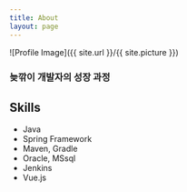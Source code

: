 ```yaml
---
title: About
layout: page
---
```

![Profile Image]({{ site.url }}/{{ site.picture }})

<p>

### 늦깎이 개발자의 성장 과정

</p>

<h2>Skills</h2>

<ul class="skill-list">
    <li>Java</li>
    <li>Spring Framework</li>
    <li>Maven, Gradle</li>
    <li>Oracle, MSsql</li>
    <li>Jenkins</li>
    <li>Vue.js</li>
    
</ul>